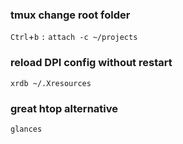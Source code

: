 ### tmux change root folder
`Ctrl`+`b` `:`
`attach -c ~/projects`

### reload DPI config without restart
`xrdb ~/.Xresources`

### great htop alternative
`glances`

